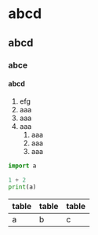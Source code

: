 # abcd
## abcd
### abce
#### abcd
1. efg
1. aaa
1. aaa
1. aaa
    1. aaa
    1. aaa
    1. aaa

```python
import a

1 + 2
print(a)

```

table | table | table |
--|--|--
a | b | c
